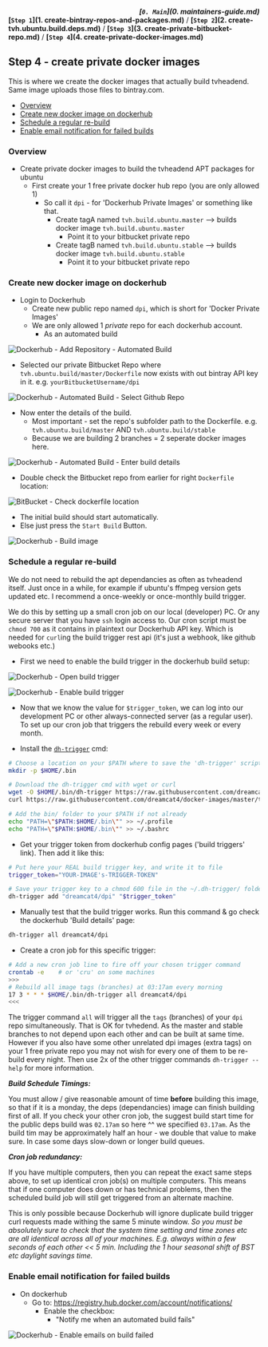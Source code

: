 ***<div align=right>[`0. Main`](0. maintainers-guide.md)</div>***
**[`Step 1`](1. create-bintray-repos-and-packages.md)** / **[`Step 2`](2. create-tvh.ubuntu.build.deps.md)** / **[`Step 3`](3. create-private-bitbucket-repo.md)** / **[`Step 4`](4. create-private-docker-images.md)**

## Step 4 - create private docker images

This is where we create the docker images that actually build tvheadend. Same image uploads those files to bintray.com.

<!-- START doctoc generated TOC please keep comment here to allow auto update -->
<!-- DON'T EDIT THIS SECTION, INSTEAD RE-RUN doctoc TO UPDATE -->
 

- [Overview](#overview)
- [Create new docker image on dockerhub](#create-new-docker-image-on-dockerhub)
- [Schedule a regular re-build](#schedule-a-regular-re-build)
- [Enable email notification for failed builds](#enable-email-notification-for-failed-builds)

<!-- END doctoc generated TOC please keep comment here to allow auto update -->

### Overview

* Create private docker images to build the tvheadend APT packages for ubuntu
  * First create your 1 free private docker hub repo (you are only allowed 1)
    * So call it `dpi` - for 'Dockerhub Private Images' or something like that.
      * Create tagA named `tvh.build.ubuntu.master` --> builds docker image `tvh.build.ubuntu.master`
        * Point it to your bitbucket private repo
      * Create tagB named `tvh.build.ubuntu.stable` --> builds docker image `tvh.build.ubuntu.stable`
        * Point it to your bitbucket private repo

### Create new docker image on dockerhub

* Login to Dockerhub
  * Create new public repo named `dpi`, which is short for 'Docker Private Images'
  * We are only allowed 1 *private* repo for each dockerhub account.
    * As an automated build

![Dockerhub - Add Repository - Automated Build](_img/dh-add-repo-auto-build.png)

* Selected our private Bitbucket Repo where `tvh.ubuntu.build/master/Dockerfile` now exists with out bintray API key in it. e.g. `yourBitbucketUsername/dpi`

![Dockerhub - Automated Build - Select Github Repo](_img/dh-ab-select-bitbucket-private-repo.png)

* Now enter the details of the build.
  * Most important - set the repo's subfolder path to the Dockerfile. e.g. `tvh.ubuntu.build/master` AND `tvh.ubuntu.build/stable`
  * Because we are building 2 branches = 2 seperate docker images here.

![Dockerhub - Automated Build - Enter build details](_img/dh-add-private-auto-build.png)

  * Double check the Bitbucket repo from earlier for right `Dockerfile` location:

![BitBucket - Check dockerfile location](_img/bb-commit-bintray-api-key.png)

* The initial build should start automatically.
* Else just press the `Start Build` Button.

![Dockerhub - Build image](_img/dh-build-private-images.png)

### Schedule a regular re-build

We do not need to rebuild the apt dependancies as often as tvheadend itself. Just once in a while, for example if ubuntu's ffmpeg version gets updated etc. I recommend a once-weekly or once-monthly build trigger.

We do this by setting up a small cron job on our local (developer) PC. Or any secure server that you have `ssh` login access to. Our cron script must be `chmod 700` as it contains in plaintext our Dockerhub API key. Which is needed for `curl`ing the build trigger rest api (it's just a webhook, like github webooks etc.)

* First we need to enable the build trigger in the dockerhub build setup:

![Dockerhub - Open build trigger](_img/dh-open-build-trigger.png)

![Dockerhub - Enable build trigger](_img/dh-enable-build-trigger.png)

* Now that we know the value for `$trigger_token`, we can log into our development PC or other always-connected server (as a regular user). To set up our cron job that triggers the rebuild every week or every month.

* Install the [`dh-trigger`](https://github.com/dreamcat4/docker-images/tree/master/tvh.ubuntu.build/dh-trigger) cmd:

```sh
# Choose a location on your $PATH where to save the 'dh-trigger' script
mkdir -p $HOME/.bin

# Download the dh-trigger cmd with wget or curl
wget -O $HOME/.bin/dh-trigger https://raw.githubusercontent.com/dreamcat4/docker-images/master/tvh.ubuntu.build/dh-trigger/dh-trigger || \
curl https://raw.githubusercontent.com/dreamcat4/docker-images/master/tvh.ubuntu.build/dh-trigger -o $HOME/.bin/dh-trigger/dh-trigger

# Add the bin/ folder to your $PATH if not already
echo "PATH=\"$PATH:$HOME/.bin\"" >> ~/.profile
echo "PATH=\"$PATH:$HOME/.bin\"" >> ~/.bashrc
```

* Get your trigger token from dockerhub config pages ('build triggers' link). Then add it like this:

```sh
# Put here your REAL build trigger key, and write it to file
trigger_token="YOUR-IMAGE's-TRIGGER-TOKEN"

# Save your trigger key to a chmod 600 file in the ~/.dh-trigger/ folder
dh-trigger add "dreamcat4/dpi" "$trigger_token"
```

* Manually test that the build trigger works. Run this command & go check the dockerhub 'Build details' page:

```sh
dh-trigger all dreamcat4/dpi
```

* Create a cron job for this specific trigger:

```sh
# Add a new cron job line to fire off your chosen trigger command
crontab -e    # or 'cru' on some machines
>>>
# Rebuild all image tags (branches) at 03:17am every morning
17 3 * * * $HOME/.bin/dh-trigger all dreamcat4/dpi
<<<
```

The trigger command `all` will trigger all the `tags` (branches) of your `dpi` repo simultaneously. That is OK for tvhedend. As the master and stable branches to not depend upon each other and can be built at same time. However if you also have some other unrelated dpi images (extra tags) on your 1 free private repo you may not wish for every one of them to be re-build every night. Then use 2x of the other trigger commands `dh-trigger --help` for more information.

***Build Schedule Timings:***

You must allow / give reasonable amount of time **before** building this image, so that if it is a monday, the deps (dependancies) image can finish building first of all. If you check your other cron job, the suggest build start time for the public deps build was `02.17am` so here ^^ we specified `03.17am`. As the build tim may be approximately half an hour - we double that value to make sure. In case some days slow-down or longer build queues.

***Cron job redundancy:***

If you have multiple computers, then you can repeat the exact same steps above, to set up identical cron job(s) on multiple computers. This means that if one computer does down or has technical problems, then the scheduled build job will still get triggered from an alternate machine.

This is only possible because Dockerhub will ignore duplicate build trigger curl requests made withing the same 5 minute window. *So you must be absolutely sure to check that the system time setting and time zones etc are all identical across all of your machines. E.g. always within a few seconds of each other << 5 min. Including the 1 hour seasonal shift of BST etc daylight savings time.*

### Enable email notification for failed builds

* On dockerhub
  * Go to: https://registry.hub.docker.com/account/notifications/
    * Enable the checkbox:
      * "Notify me when an automated build fails"

![Dockerhub - Enable emails on build failed](_img/dh-enable-emails-on-build-failed.png)



